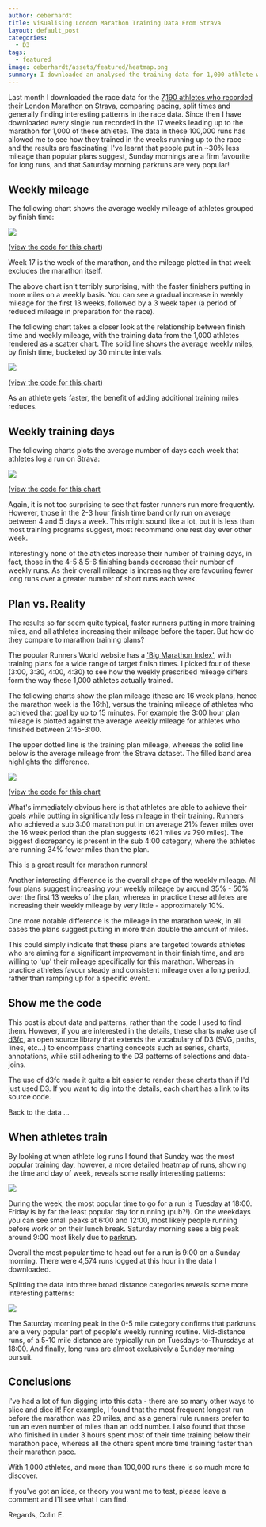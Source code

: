 ```yaml
---
author: ceberhardt
title: Visualising London Marathon Training Data From Strava
layout: default_post
categories:
  - D3
tags:
  - featured
image: ceberhardt/assets/featured/heatmap.png
summary: I downloaded an analysed the training data for 1,000 athlete who ran the London Marathon in 2016. From this data I've learnt that people put in ~30% less mileage than popular plans suggest, Sunday mornings are a firm favourite for long runs, and that Saturday morning parkruns are very popular!
---
```


Last month I downloaded the race data for the [7,190 athletes who recorded their London Marathon on Strava](http://blog.scottlogic.com/2017/01/26/london-marathon-visualising.html), comparing pacing, split times and generally finding interesting patterns in the race data. Since then I have downloaded every single run recorded in the 17 weeks leading up to the marathon for 1,000 of these athletes. The data in these 100,000 runs has allowed me to see how they trained in the weeks running up to the race - and the results are fascinating! I've learnt that people put in ~30% less mileage than popular plans suggest, Sunday mornings are a firm favourite for long runs, and that Saturday morning parkruns are very popular!

## Weekly mileage

The following chart shows the average weekly mileage of athletes grouped by finish time:

<img src="{{ site.github.url }}/ceberhardt/assets/marathon2/weekly-mileage.png" />

([view the code for this chart](https://bl.ocks.org/ColinEberhardt/2c098c4f9e93f6de827aaf827282a7e1))

Week 17 is the week of the marathon, and the mileage plotted in that week excludes the marathon itself.

The above chart isn't terribly surprising, with the faster finishers putting in more miles on a weekly basis. You can see a gradual increase in weekly mileage for the first 13 weeks, followed by a 3 week taper (a period of reduced mileage in preparation for the race).

The following chart takes a closer look at the relationship between finish time and weekly mileage, with the training data from the 1,000 athletes rendered as a scatter chart. The solid line shows the average weekly miles, by finish time, bucketed by 30 minute intervals.

<img src="{{ site.github.url }}/ceberhardt/assets/marathon2/mileage-vs-finish.png" />

([view the code for this chart](https://bl.ocks.org/ColinEberhardt/bdf2fb1ac3cfb9b388cfe6c876758a90))

As an athlete gets faster, the benefit of adding additional training miles reduces.

## Weekly training days

The following charts plots the average number of days each week that athletes log a run on Strava:

<img src="{{ site.github.url }}/ceberhardt/assets/marathon2/training-days.png" />

([view the code for this chart](https://bl.ocks.org/ColinEberhardt/66ae2df764efe8448b9b12c0c699f5b5)

Again, it is not too surprising to see that faster runners run more frequently. However, those in the 2-3 hour finish time band only run on average between 4 and 5 days a week. This might sound like a lot, but it is less than most training programs suggest, most recommend one rest day ever other week.

Interestingly none of the athletes increase their number of training days, in fact, those in the 4-5 & 5-6 finishing bands decrease their number of weekly runs. As their overall mileage is increasing they are favouring fewer long runs over a greater number of short runs each week.

## Plan vs. Reality

The results so far seem quite typical, faster runners putting in more training miles, and all athletes increasing their mileage before the taper. But how do they compare to marathon training plans?

The popular Runners World website has a ['Big Marathon Index'](https://www.runnersworld.co.uk/health/big-marathon-index), with training plans for a wide range of target finish times. I picked four of these (3:00, 3:30, 4:00, 4:30) to see how the weekly prescribed mileage differs form the way these 1,000 athletes actually trained.

The following charts show the plan mileage (these are 16 week plans, hence the marathon week is the 16th), versus the training mileage of athletes who achieved that goal by up to 15 minutes. For example the 3:00 hour plan mileage is plotted against the average weekly mileage for athletes who finished between 2:45-3:00.

The upper dotted line is the training plan mileage, whereas the solid line below is the average mileage from the Strava dataset. The filled band area highlights the difference.

<img src="{{ site.github.url }}/ceberhardt/assets/marathon2/plan-vs-mileage.png" />

([view the code for this chart](https://bl.ocks.org/ColinEberhardt/32b0782562f83566fa82d2a4f2a2543f)

What's immediately obvious here is that athletes are able to achieve their goals while putting in significantly less mileage in their training. Runners who achieved a sub 3:00 marathon put in on average 21% fewer miles over the 16 week period than the plan suggests (621 miles vs 790 miles). The biggest discrepancy is present in the sub 4:00 category, where the athletes are running 34% fewer miles than the plan.

This is a great result for marathon runners!

Another interesting difference is the overall shape of the  weekly mileage. All four plans suggest increasing your weekly mileage by around 35% - 50% over the first 13 weeks of the plan, whereas in practice these athletes are increasing their weekly mileage by very little - approximately 10%.

One more notable difference is the mileage in the marathon week, in all cases the plans suggest putting in more than double the amount of miles.

This could simply indicate that these plans are targeted towards athletes who are aiming for a significant improvement in their finish time, and are willing to 'up' their mileage specifically for this marathon. Whereas in practice athletes favour steady and consistent mileage over a long period, rather than ramping up for a specific event.

## Show me the code

This post is about data and patterns, rather than the code I used to find them. However, if you are interested in the details, these charts make use of [d3fc](https://d3fc.io), an open source library that extends the vocabulary of D3 (SVG, paths, lines, etc...) to encompass charting concepts such as series, charts, annotations, while still adhering to the D3 patterns of selections and data-joins.

The use of d3fc made it quite a bit easier to render these charts than if I'd just used D3. If you want to dig into the details, each chart has a link to its source code.

Back to the data ...

## When athletes train

By looking at when athlete log runs I found that Sunday was the most popular training day, however, a more detailed heatmap of runs, showing the time and day of week, reveals some really interesting patterns:

<img src="{{ site.github.url }}/ceberhardt/assets/marathon2/run-heatmap.png" />

During the week, the most popular time to go for a run is Tuesday at 18:00. Friday is by far the least popular day for running (pub?!). On the weekdays you can see small peaks at 6:00 and 12:00, most likely people running before work or on their lunch break. Saturday morning sees a big peak around 9:00 most likely due to [parkrun](http://www.parkrun.com/).

Overall the most popular time to head out for a run is 9:00 on a Sunday morning. There were 4,574 runs logged at this hour in the data I downloaded.

Splitting the data into three broad distance categories reveals some more interesting patterns:

<img src="{{ site.github.url }}/ceberhardt/assets/marathon2/heatmap-multiples.png" />

The Saturday morning peak in the 0-5 mile category confirms that parkruns are a very popular part of people's weekly running routine. Mid-distance runs, of a 5-10 mile distance are typically run on Tuesdays-to-Thursdays at 18:00. And finally, long runs are almost exclusively a Sunday morning pursuit.

## Conclusions

I've had a lot of fun digging into this data - there are so many other ways to slice and dice it! For example, I found that the most frequent longest run before the marathon was 20 miles, and as a general rule runners prefer to run an even number of miles than an odd number. I also found that those who finished in under 3 hours spent most of their time training below their marathon pace, whereas all the others spent more time training faster than their marathon pace.

With 1,000 athletes, and more than 100,000 runs there is so much more to discover.

If you've got an idea, or theory you want me to test, please leave a comment and I'll see what I can find.

Regards, Colin E.
